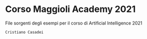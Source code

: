 # Corso Maggioli Academy 2021

File sorgenti degli esempi per il corso di Artificial Intelligence 2021

`Cristiano Casadei`